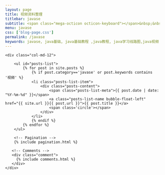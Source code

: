 ```yaml
---
layout: page
title: 视频资料整理
titlebar: javase
subtitle: <span class="mega-octicon octicon-keyboard"></span>&nbsp;&nbsp;学无止境
menu: javase
css: ['blog-page.css']
permalink: /javase
keywords: javase, java基础, java基础教程 ,java教程, java学习线路图,java视频
---
```


<div class="row">

    <div class="col-md-12">

        <ul id="posts-list">
            {% for post in site.posts %}
                {% if post.category=='javase' or post.keywords contains '视频' %}
                <li class="posts-list-item">
                    <div class="posts-content">
                        <span class="posts-list-meta">{{ post.date | date: "%Y-%m-%d" }}</span>
                        <a class="posts-list-name bubble-float-left" href="{{ site.url }}{{ post.url }}">{{ post.title }}</a>
                        <span class='circle'></span>
                    </div>
                </li>
                {% endif %}
            {% endfor %}
        </ul> 

        <!-- Pagination -->
        {% include pagination.html %}

       <!-- Comments -->
       <div class="comment">
         {% include comments.html %}
       </div>
    </div>

</div>
<script>
    $(document).ready(function(){

        // Enable bootstrap tooltip
        $("body").tooltip({ selector: '[data-toggle=tooltip]' });

    });
</script>
